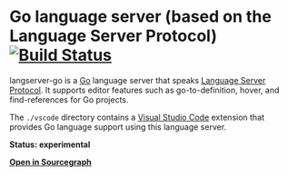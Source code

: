 # Go language server (based on the Language Server Protocol) [![Build Status](https://travis-ci.org/sourcegraph/go-langserver.svg)](https://travis-ci.org/sourcegraph/go-langserver)

langserver-go is a [Go](https://golang.org) language server that speaks [Language Server Protocol](https://github.com/Microsoft/language-server-protocol). It supports editor features such as go-to-definition, hover, and find-references for Go projects.

The `./vscode` directory contains a [Visual Studio Code](https://code.visualstudio.com) extension that provides Go language support using this language server.

**Status: experimental**

[**Open in Sourcegraph**](https://sourcegraph.com/github.com/sourcegraph/go-langserver/-/tree/langserver)
